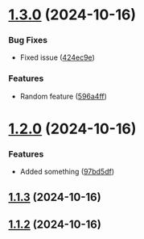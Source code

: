 

# [1.3.0](https://github.com/CHR-onicles/release-based-workflow/compare/v1.2.0...v1.3.0) (2024-10-16)


### Bug Fixes

* Fixed issue ([424ec9e](https://github.com/CHR-onicles/release-based-workflow/commit/424ec9ecb69888ba6e23dbc8e75a36d05508477a))


### Features

* Random feature ([596a4ff](https://github.com/CHR-onicles/release-based-workflow/commit/596a4ffdebd0efbe95c40c56590fd4b91765c483))

# [1.2.0](https://github.com/CHR-onicles/release-based-workflow/compare/v1.1.3...v1.2.0) (2024-10-16)


### Features

* Added something ([97bd5df](https://github.com/CHR-onicles/release-based-workflow/commit/97bd5dfb9094233e307f101a8fbdd08577f0691d))

## [1.1.3](https://github.com/CHR-onicles/release-based-workflow/compare/v1.1.2...v1.1.3) (2024-10-16)

## [1.1.2](https://github.com/CHR-onicles/release-based-workflow/compare/v1.1.1...v1.1.2) (2024-10-16)
